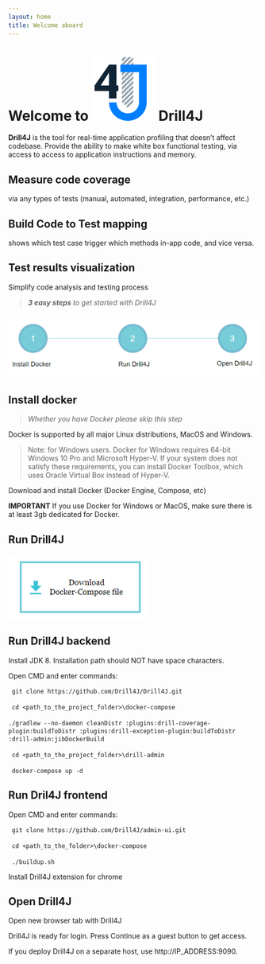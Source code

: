 ```yaml
---
layout: home
title: Welcome aboard
---
```

# Welcome to ![image](/assets/img/drill-logo.png) Drill4J
**Drill4J** is the tool for real-time application profiling that doesn’t affect codebase. Provide the ability to make white box functional testing, via access to access to application instructions and memory.

## Measure code coverage 
via any types of tests (manual, automated, integration, performance, etc.)​
## Build Code to Test mapping
shows which test case trigger which methods in-app code, and vice versa. ​
## Test results visualization
Simplify code analysis and testing process

> _**3 easy steps** to get started with Drill4J_


![image](/assets/img/install-drill-step1.png)

## Install docker 
> _Whether you have Docker please skip this step_

Docker is supported by all major Linux distributions, MacOS and Windows.

>Note: for Windows users. Docker for Windows requires 64-bit Windows 10 Pro and Microsoft Hyper-V. 
If your system does not satisfy these requirements, you can install Docker Toolbox, which uses Oracle Virtual Box instead of Hyper-V.

Download and install Docker (Docker Engine, Compose, etc)

**IMPORTANT** If you use Docker for Windows or MacOS, make sure there is at least 3gb dedicated for Docker. 
    
## Run Drill4J

![image](/assets/img/install-drill-step2.png)

## Run Drill4J backend
Install JDK 8. Installation path should NOT have space characters.


Open CMD and enter commands:

     git clone https://github.com/Drill4J/Drill4J.git

     cd <path_to_the_project_folder>\docker-compose

    ./gradlew --no-daemon cleanDistr :plugins:drill-coverage-plugin:buildToDistr :plugins:drill-exception-plugin:buildToDistr :drill-admin:jibDockerBuild

     cd <path_to_the_project_folder>\drill-admin

     docker-compose up -d

## Run Dril4J frontend
Open CMD and enter commands:

     git clone https://github.com/Drill4J/admin-ui.git 

     cd <path_to_the_folder>\docker-compose
    
     ./buildup.sh


Install Drill4J extension for chrome

## Open Drill4J
Open new browser tab with Drill4J

Drill4J is ready for login. Press Continue as a guest button to get access. 

If you deploy Drill4J on a separate host, use http://IP_ADDRESS:9090.

